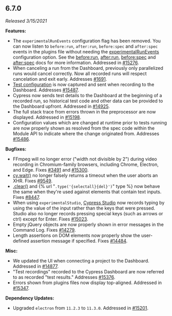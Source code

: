 ## 6.7.0

_Released 3/15/2021_

**Features:**

- The `experimentalRunEvents` configuration flag has been removed. You can now listen to `before:run`, `after:run`, `before:spec` and `after:spec` events in the plugins file without needing the [experimentalRunEvents](/guides/references/experiments) configuration option. See the [before:run](/api/plugins/before-run-api), [after:run](/api/plugins/after-run-api), [before:spec](/api/plugins/before-spec-api) and [after:spec](/api/plugins/after-spec-api) docs for more information. Addressed in [#15276](https://github.com/cypress-io/cypress/issues/15276).
- When canceling a run from the Dashboard, previously only parallelized runs would cancel correctly. Now all recorded runs will respect cancelation and exit early. Addresses [#1691](https://github.com/cypress-io/cypress/issues/1691).
- [Test configuration](/guides/core-concepts/writing-and-organizing-tests#Test-Configuration) is now captured and sent when recording to the Dashboard. Addresses [#15487](https://github.com/cypress-io/cypress/issues/15487).
- Cypress now sends test details to the Dashboard at the beginning of a recorded run, so historical test code and other data can be provided to the Dashboard upfront. Addressed in [#14925](https://github.com/cypress-io/cypress/issues/14925).
- The full stack trace from errors thrown in the preprocessor are now displayed. Addressed in [#15198](https://github.com/cypress-io/cypress/issues/15198).
- Configuration values which are changed at runtime prior to tests running are now properly shown as resolved from the spec code within the Module API to indicate where the change originated from. Addresses [#15486](https://github.com/cypress-io/cypress/issues/15486).

**Bugfixes:**

- FFmpeg will no longer error ("width not divisible by 2") during video recording in Chromium-family browsers, including Chrome, Electron, and Edge. Fixes [#3491](https://github.com/cypress-io/cypress/issues/3491) and [#15300](https://github.com/cypress-io/cypress/issues/15300).
- [cy.wait()](/api/commands/wait) no longer falsely returns a timeout when the user aborts an XHR. Fixes [#9549](https://github.com/cypress-io/cypress/issues/9549).
- [.clear()](/api/commands/clear) and {% url "`.type('{selectall}{del}')`" type %} now behave the same when they're used against elements that contain text inputs. Fixes [#8447](https://github.com/cypress-io/cypress/issues/8447).
- When using `experimentalStudio`, [Cypress Studio](/guides/core-concepts/cypress-studio) now records typing by using the value of the input rather than the keys that were pressed. Studio also no longer records pressing special keys (such as arrows or ctrl) except for Enter. Fixes [#15023](https://github.com/cypress-io/cypress/issues/15023).
- Empty jQuery objects are now properly shown in error messages in the Command Log. Fixes [#14279](https://github.com/cypress-io/cypress/issues/14279).
- Length assertions on DOM elements now properly show the user-defined assertion message if specified. Fixes [#14484](https://github.com/cypress-io/cypress/issues/14484).

**Misc:**

- We updated the UI when connecting a project to the Dashboard. Addressed in [#14877](https://github.com/cypress-io/cypress/issues/14877).
- "Test recordings" recorded to the Cypress Dashboard are now referred to as recorded "test results." Addresses [#15376](https://github.com/cypress-io/cypress/issues/15376).
- Errors shown from plugins files now display top-aligned. Addressed in [#15347](https://github.com/cypress-io/cypress/issues/15347).

**Dependency Updates:**

- Upgraded `electron` from `11.2.3` to `11.3.0`. Addressed in [#15201](https://github.com/cypress-io/cypress/issues/15201).
